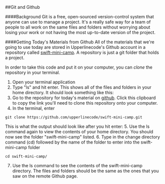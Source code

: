 ##Git and Github

####Background
Git is a free, open-sourced version-control system that anyone can use to manage a project. It's a really safe way for a team of people to all work on the same files and folders without worrying about losing your work or not having the most up-to-date version of the project.

####Getting Today's Materials from Github
All of the materials that we're going to use today are stored in Upperlinecode's Github account in a repository called [swift-mini-camp](https://github.com/upperlinecode/swift-mini-camp). A repository is just a git folder that holds a project.

In order to take this code and put it on your computer, you can *clone* the repository in your terminal.

1. Open your terminal application
2. Type "ls" and hit enter. This shows all of the files and folders in your home directory. It should look something like this:
3. Go to the repository for today's material on [github](https://github.com/upperlinecode/swift-mini-camp). Click this clipboard to copy the link you'll need to clone this repository onto your computer.
4. In the terminal, enter 
```
git clone https://github.com/upperlinecode/swift-mini-camp.git
```
This is what the output should look like after you hit enter:
5. Use the ls command again to view the contents of your home directory. You should now see the folder "swift-mini-camp" listed.
6. Type in the change directory command (cd) followed by the name of the folder to enter into the swift-mini-camp folder
```
cd swift-mini-camp/
```
7. Use the ls command to see the contents of the swift-mini-camp directory. The files and folders should be the same as the ones that you saw on the remote Github page.
